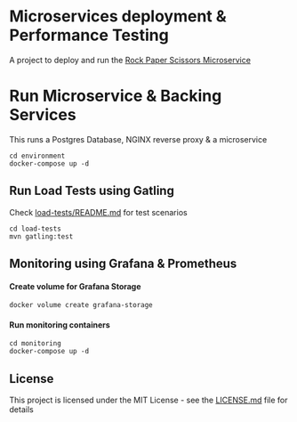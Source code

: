 # Microservices deployment & Performance Testing
A project to deploy and run the [Rock Paper Scissors Microservice](https://github.com/gavarava/rock-paper-scissors-2)

# Run Microservice & Backing Services
This runs a Postgres Database, NGINX reverse proxy & a microservice 
```
cd environment
docker-compose up -d
```
## Run Load Tests using Gatling
Check [load-tests/README.md](load-tests/README.md) for test scenarios
```
cd load-tests
mvn gatling:test
```
## Monitoring using Grafana & Prometheus
#### Create volume for Grafana Storage
```
docker volume create grafana-storage
```
#### Run monitoring containers
```
cd monitoring
docker-compose up -d
```
## License
This project is licensed under the MIT License - see the [LICENSE.md](LICENSE.md) file for details